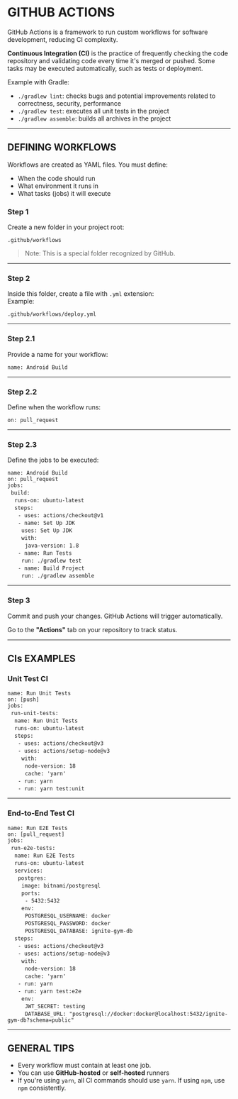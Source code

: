 # GITHUB ACTIONS 

GitHub Actions is a framework to run custom workflows for software development, reducing CI complexity.

**Continuous Integration (CI)** is the practice of frequently checking the code repository and validating code every time it's merged or pushed. Some tasks may be executed automatically, such as tests or deployment.

Example with Gradle:

- `./gradlew lint`: checks bugs and potential improvements related to correctness, security, performance  
- `./gradlew test`: executes all unit tests in the project  
- `./gradlew assemble`: builds all archives in the project

---

## DEFINING WORKFLOWS 

Workflows are created as YAML files. You must define:

- When the code should run  
- What environment it runs in  
- What tasks (jobs) it will execute

### Step 1

Create a new folder in your project root:

`.github/workflows`

> Note: This is a special folder recognized by GitHub.

---

### Step 2

Inside this folder, create a file with `.yml` extension:  
Example:

`.github/workflows/deploy.yml`

---

### Step 2.1

Provide a name for your workflow:

`name: Android Build`

---

### Step 2.2

Define when the workflow runs:

`on: pull_request`

---

### Step 2.3

Define the jobs to be executed:

`name: Android Build`  
`on: pull_request`  
`jobs:`  
&nbsp;&nbsp;`build:`  
&nbsp;&nbsp;&nbsp;&nbsp;`runs-on: ubuntu-latest`  
&nbsp;&nbsp;&nbsp;&nbsp;`steps:`  
&nbsp;&nbsp;&nbsp;&nbsp;&nbsp;&nbsp;`- uses: actions/checkout@v1`  
&nbsp;&nbsp;&nbsp;&nbsp;&nbsp;&nbsp;`- name: Set Up JDK`  
&nbsp;&nbsp;&nbsp;&nbsp;&nbsp;&nbsp;&nbsp;&nbsp;`uses: Set Up JDK`  
&nbsp;&nbsp;&nbsp;&nbsp;&nbsp;&nbsp;&nbsp;&nbsp;`with:`  
&nbsp;&nbsp;&nbsp;&nbsp;&nbsp;&nbsp;&nbsp;&nbsp;&nbsp;&nbsp;`java-version: 1.8`  
&nbsp;&nbsp;&nbsp;&nbsp;&nbsp;&nbsp;`- name: Run Tests`  
&nbsp;&nbsp;&nbsp;&nbsp;&nbsp;&nbsp;&nbsp;&nbsp;`run: ./gradlew test`  
&nbsp;&nbsp;&nbsp;&nbsp;&nbsp;&nbsp;`- name: Build Project`  
&nbsp;&nbsp;&nbsp;&nbsp;&nbsp;&nbsp;&nbsp;&nbsp;`run: ./gradlew assemble`

---

### Step 3

Commit and push your changes. GitHub Actions will trigger automatically.

Go to the **"Actions"** tab on your repository to track status.

---

## CIs EXAMPLES

### Unit Test CI

`name: Run Unit Tests`  
`on: [push]`  
`jobs:`  
&nbsp;&nbsp;`run-unit-tests:`  
&nbsp;&nbsp;&nbsp;&nbsp;`name: Run Unit Tests`  
&nbsp;&nbsp;&nbsp;&nbsp;`runs-on: ubuntu-latest`  
&nbsp;&nbsp;&nbsp;&nbsp;`steps:`  
&nbsp;&nbsp;&nbsp;&nbsp;&nbsp;&nbsp;`- uses: actions/checkout@v3`  
&nbsp;&nbsp;&nbsp;&nbsp;&nbsp;&nbsp;`- uses: actions/setup-node@v3`  
&nbsp;&nbsp;&nbsp;&nbsp;&nbsp;&nbsp;&nbsp;&nbsp;`with:`  
&nbsp;&nbsp;&nbsp;&nbsp;&nbsp;&nbsp;&nbsp;&nbsp;&nbsp;&nbsp;`node-version: 18`  
&nbsp;&nbsp;&nbsp;&nbsp;&nbsp;&nbsp;&nbsp;&nbsp;&nbsp;&nbsp;`cache: 'yarn'`  
&nbsp;&nbsp;&nbsp;&nbsp;&nbsp;&nbsp;`- run: yarn`  
&nbsp;&nbsp;&nbsp;&nbsp;&nbsp;&nbsp;`- run: yarn test:unit`

---

### End-to-End Test CI

`name: Run E2E Tests`  
`on: [pull_request]`  
`jobs:`  
&nbsp;&nbsp;`run-e2e-tests:`  
&nbsp;&nbsp;&nbsp;&nbsp;`name: Run E2E Tests`  
&nbsp;&nbsp;&nbsp;&nbsp;`runs-on: ubuntu-latest`  
&nbsp;&nbsp;&nbsp;&nbsp;`services:`  
&nbsp;&nbsp;&nbsp;&nbsp;&nbsp;&nbsp;`postgres:`  
&nbsp;&nbsp;&nbsp;&nbsp;&nbsp;&nbsp;&nbsp;&nbsp;`image: bitnami/postgresql`  
&nbsp;&nbsp;&nbsp;&nbsp;&nbsp;&nbsp;&nbsp;&nbsp;`ports:`  
&nbsp;&nbsp;&nbsp;&nbsp;&nbsp;&nbsp;&nbsp;&nbsp;&nbsp;&nbsp;`- 5432:5432`  
&nbsp;&nbsp;&nbsp;&nbsp;&nbsp;&nbsp;&nbsp;&nbsp;`env:`  
&nbsp;&nbsp;&nbsp;&nbsp;&nbsp;&nbsp;&nbsp;&nbsp;&nbsp;&nbsp;`POSTGRESQL_USERNAME: docker`  
&nbsp;&nbsp;&nbsp;&nbsp;&nbsp;&nbsp;&nbsp;&nbsp;&nbsp;&nbsp;`POSTGRESQL_PASSWORD: docker`  
&nbsp;&nbsp;&nbsp;&nbsp;&nbsp;&nbsp;&nbsp;&nbsp;&nbsp;&nbsp;`POSTGRESQL_DATABASE: ignite-gym-db`  
&nbsp;&nbsp;&nbsp;&nbsp;`steps:`  
&nbsp;&nbsp;&nbsp;&nbsp;&nbsp;&nbsp;`- uses: actions/checkout@v3`  
&nbsp;&nbsp;&nbsp;&nbsp;&nbsp;&nbsp;`- uses: actions/setup-node@v3`  
&nbsp;&nbsp;&nbsp;&nbsp;&nbsp;&nbsp;&nbsp;&nbsp;`with:`  
&nbsp;&nbsp;&nbsp;&nbsp;&nbsp;&nbsp;&nbsp;&nbsp;&nbsp;&nbsp;`node-version: 18`  
&nbsp;&nbsp;&nbsp;&nbsp;&nbsp;&nbsp;&nbsp;&nbsp;&nbsp;&nbsp;`cache: 'yarn'`  
&nbsp;&nbsp;&nbsp;&nbsp;&nbsp;&nbsp;`- run: yarn`  
&nbsp;&nbsp;&nbsp;&nbsp;&nbsp;&nbsp;`- run: yarn test:e2e`  
&nbsp;&nbsp;&nbsp;&nbsp;&nbsp;&nbsp;&nbsp;&nbsp;`env:`  
&nbsp;&nbsp;&nbsp;&nbsp;&nbsp;&nbsp;&nbsp;&nbsp;&nbsp;&nbsp;`JWT_SECRET: testing`  
&nbsp;&nbsp;&nbsp;&nbsp;&nbsp;&nbsp;&nbsp;&nbsp;&nbsp;&nbsp;`DATABASE_URL: "postgresql://docker:docker@localhost:5432/ignite-gym-db?schema=public"`

---

##  GENERAL TIPS 

- Every workflow must contain at least one job. 
- You can use **GitHub-hosted** or **self-hosted** runners  
- If you're using `yarn`, all CI commands should use `yarn`. If using `npm`, use `npm` consistently.